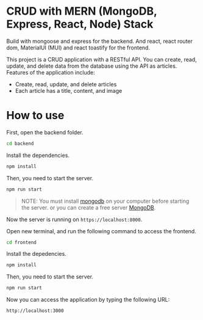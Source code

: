# CRUD with MERN (MongoDB, Express, React, Node) Stack

Build with mongoose and express for the backend. And react, react router dom, MaterialUI (MUI) and react toastify for the frontend.

This project is a CRUD application with a RESTful API. You can create, read, update, and delete data from the database using the API as articles. Features of the application include:
- Create, read, update, and delete articles
- Each article has a title, content, and image

# How to use
First, open the backend folder.
```bash
cd backend
```

Install the dependencies.

```bash
npm install
```

Then, you need to start the server.

```bash
npm run start
```

> NOTE: You must install [mongodb](https://www.mongodb.com/try/download/community 'MongoDB Download') on your computer before starting the server. or you can create a free server [MongoDB](https://www.mongodb.com/cloud/atlas/register1 'Create MongoDB Account').

Now the server is running on <code>https://localhost:8000</code>.

Open new terminal, and run the following command to access the frontend.
```bash
cd frontend
```
Install the depedencies.

```bash
npm install
```
  
Then, you need to start the server.
  
```bash
npm run start
```
Now you can access the application by typing the following URL:
```bash
http://localhost:3000
```
